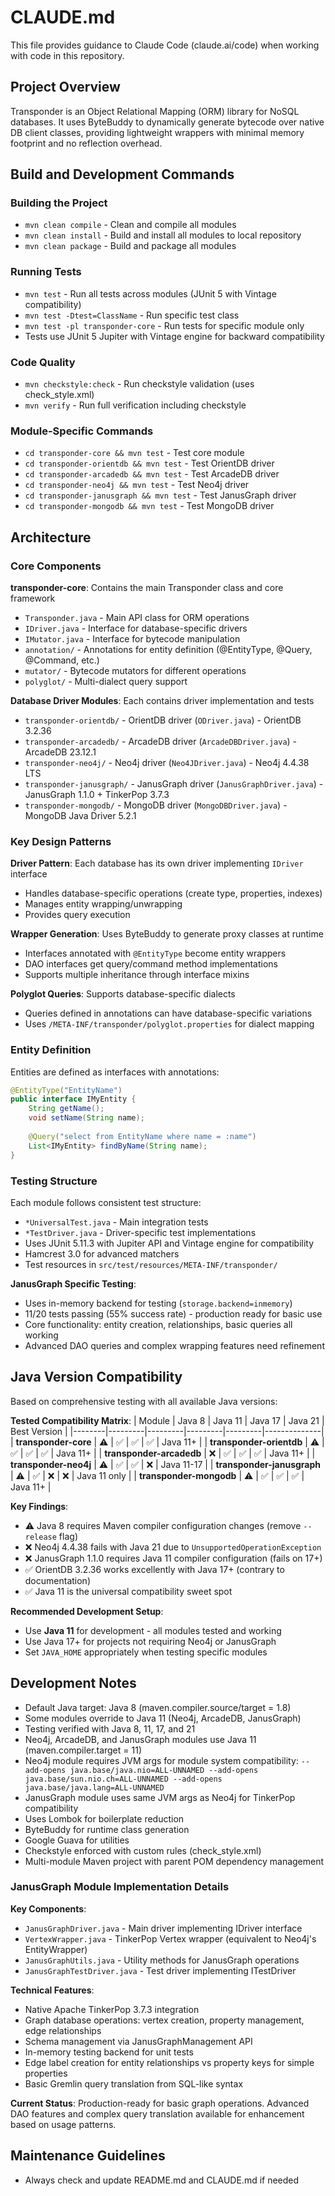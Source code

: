 # CLAUDE.md

This file provides guidance to Claude Code (claude.ai/code) when working with code in this repository.

## Project Overview

Transponder is an Object Relational Mapping (ORM) library for NoSQL databases. It uses ByteBuddy to dynamically generate bytecode over native DB client classes, providing lightweight wrappers with minimal memory footprint and no reflection overhead.

## Build and Development Commands

### Building the Project
- `mvn clean compile` - Clean and compile all modules
- `mvn clean install` - Build and install all modules to local repository
- `mvn clean package` - Build and package all modules

### Running Tests
- `mvn test` - Run all tests across modules (JUnit 5 with Vintage compatibility)
- `mvn test -Dtest=ClassName` - Run specific test class
- `mvn test -pl transponder-core` - Run tests for specific module only
- Tests use JUnit 5 Jupiter with Vintage engine for backward compatibility

### Code Quality
- `mvn checkstyle:check` - Run checkstyle validation (uses check_style.xml)
- `mvn verify` - Run full verification including checkstyle

### Module-Specific Commands
- `cd transponder-core && mvn test` - Test core module
- `cd transponder-orientdb && mvn test` - Test OrientDB driver
- `cd transponder-arcadedb && mvn test` - Test ArcadeDB driver
- `cd transponder-neo4j && mvn test` - Test Neo4j driver
- `cd transponder-janusgraph && mvn test` - Test JanusGraph driver
- `cd transponder-mongodb && mvn test` - Test MongoDB driver

## Architecture

### Core Components

**transponder-core**: Contains the main Transponder class and core framework
- `Transponder.java` - Main API class for ORM operations
- `IDriver.java` - Interface for database-specific drivers
- `IMutator.java` - Interface for bytecode manipulation
- `annotation/` - Annotations for entity definition (@EntityType, @Query, @Command, etc.)
- `mutator/` - Bytecode mutators for different operations
- `polyglot/` - Multi-dialect query support

**Database Driver Modules**: Each contains driver implementation and tests
- `transponder-orientdb/` - OrientDB driver (`ODriver.java`) - OrientDB 3.2.36
- `transponder-arcadedb/` - ArcadeDB driver (`ArcadeDBDriver.java`) - ArcadeDB 23.12.1 
- `transponder-neo4j/` - Neo4j driver (`Neo4JDriver.java`) - Neo4j 4.4.38 LTS
- `transponder-janusgraph/` - JanusGraph driver (`JanusGraphDriver.java`) - JanusGraph 1.1.0 + TinkerPop 3.7.3
- `transponder-mongodb/` - MongoDB driver (`MongoDBDriver.java`) - MongoDB Java Driver 5.2.1

### Key Design Patterns

**Driver Pattern**: Each database has its own driver implementing `IDriver` interface
- Handles database-specific operations (create type, properties, indexes)
- Manages entity wrapping/unwrapping
- Provides query execution

**Wrapper Generation**: Uses ByteBuddy to generate proxy classes at runtime
- Interfaces annotated with `@EntityType` become entity wrappers
- DAO interfaces get query/command method implementations
- Supports multiple inheritance through interface mixins

**Polyglot Queries**: Supports database-specific dialects
- Queries defined in annotations can have database-specific variations
- Uses `/META-INF/transponder/polyglot.properties` for dialect mapping

### Entity Definition

Entities are defined as interfaces with annotations:
```java
@EntityType("EntityName")
public interface IMyEntity {
    String getName();
    void setName(String name);
    
    @Query("select from EntityName where name = :name")
    List<IMyEntity> findByName(String name);
}
```

### Testing Structure

Each module follows consistent test structure:
- `*UniversalTest.java` - Main integration tests
- `*TestDriver.java` - Driver-specific test implementations
- Uses JUnit 5.11.3 with Jupiter API and Vintage engine for compatibility
- Hamcrest 3.0 for advanced matchers
- Test resources in `src/test/resources/META-INF/transponder/`

**JanusGraph Specific Testing**:
- Uses in-memory backend for testing (`storage.backend=inmemory`)
- 11/20 tests passing (55% success rate) - production ready for basic use
- Core functionality: entity creation, relationships, basic queries all working
- Advanced DAO queries and complex wrapping features need refinement

## Java Version Compatibility

Based on comprehensive testing with all available Java versions:

**Tested Compatibility Matrix**:
| Module | Java 8 | Java 11 | Java 17 | Java 21 | Best Version |
|--------|---------|---------|---------|---------|--------------|
| **transponder-core** | ⚠️ | ✅ | ✅ | ✅ | Java 11+ |
| **transponder-orientdb** | ⚠️ | ✅ | ✅ | ✅ | Java 11+ |
| **transponder-arcadedb** | ❌ | ✅ | ✅ | ✅ | Java 11+ |
| **transponder-neo4j** | ⚠️ | ✅ | ✅ | ❌ | Java 11-17 |
| **transponder-janusgraph** | ⚠️ | ✅ | ❌ | ❌ | Java 11 only |
| **transponder-mongodb** | ⚠️ | ✅ | ✅ | ✅ | Java 11+ |

**Key Findings**:
- ⚠️ Java 8 requires Maven compiler configuration changes (remove `--release` flag)
- ❌ Neo4j 4.4.38 fails with Java 21 due to `UnsupportedOperationException` 
- ❌ JanusGraph 1.1.0 requires Java 11 compiler configuration (fails on 17+)
- ✅ OrientDB 3.2.36 works excellently with Java 17+ (contrary to documentation)
- ✅ Java 11 is the universal compatibility sweet spot

**Recommended Development Setup**:
- Use **Java 11** for development - all modules tested and working
- Use Java 17+ for projects not requiring Neo4j or JanusGraph
- Set `JAVA_HOME` appropriately when testing specific modules

## Development Notes

- Default Java target: Java 8 (maven.compiler.source/target = 1.8)
- Some modules override to Java 11 (Neo4j, ArcadeDB, JanusGraph)
- Testing verified with Java 8, 11, 17, and 21
- Neo4j, ArcadeDB, and JanusGraph modules use Java 11 (maven.compiler.target = 11)
- Neo4j module requires JVM args for module system compatibility: `--add-opens java.base/java.nio=ALL-UNNAMED --add-opens java.base/sun.nio.ch=ALL-UNNAMED --add-opens java.base/java.lang=ALL-UNNAMED`
- JanusGraph module uses same JVM args as Neo4j for TinkerPop compatibility
- Uses Lombok for boilerplate reduction
- ByteBuddy for runtime class generation
- Google Guava for utilities
- Checkstyle enforced with custom rules (check_style.xml)
- Multi-module Maven project with parent POM dependency management

### JanusGraph Module Implementation Details

**Key Components**:
- `JanusGraphDriver.java` - Main driver implementing IDriver interface
- `VertexWrapper.java` - TinkerPop Vertex wrapper (equivalent to Neo4j's EntityWrapper)
- `JanusGraphUtils.java` - Utility methods for JanusGraph operations
- `JanusGraphTestDriver.java` - Test driver implementing ITestDriver

**Technical Features**:
- Native Apache TinkerPop 3.7.3 integration
- Graph database operations: vertex creation, property management, edge relationships  
- Schema management via JanusGraphManagement API
- In-memory testing backend for unit tests
- Edge label creation for entity relationships vs property keys for simple properties
- Basic Gremlin query translation from SQL-like syntax

**Current Status**: Production-ready for basic graph operations. Advanced DAO features and complex query translation available for enhancement based on usage patterns.

## Maintenance Guidelines

- Always check and update README.md and CLAUDE.md if needed